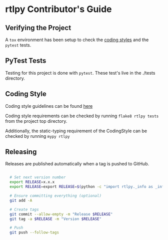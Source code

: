 # rtlpy Contributor's Guide

## Verifying the Project

A ```tox``` environment has been setup to check the [coding styles](#Coding-Style) and the ```pytest``` tests.

## PyTest Tests
Testing for this project is done with ```pytest```.
These test's live in the ./tests directory.

## Coding Style
Coding style guidelines can be found [here](./CodingStyle.md)

Coding style requirements can be checked by running ```flake8 rtlpy tests``` from
  the project top directory.

Additionally, the static-typing requirement of the CodingStyle can be checked
  by running ```mypy rtlpy```

## Releasing

Releases are published automatically when a tag is pushed to GitHub.

```bash

  # Set next version number
  export RELEASE=x.x.x
  export RELEASE=export RELEASE=$(python -c "import rtlpy._info as _info; print(_info.__version__)")

  # Ensure committing everything (optional)
  git add -A

  # Create tags
  git commit --allow-empty -m "Release $RELEASE"
  git tag -a $RELEASE -m "Version $RELEASE"

  # Push
  git push --follow-tags
```